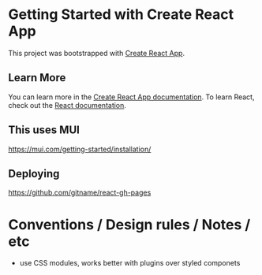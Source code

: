 # Getting Started with Create React App
This project was bootstrapped with [Create React App](https://github.com/facebook/create-react-app).

## Learn More
You can learn more in the [Create React App documentation](https://facebook.github.io/create-react-app/docs/getting-started).
To learn React, check out the [React documentation](https://reactjs.org/).

## This uses MUI
https://mui.com/getting-started/installation/

## Deploying
https://github.com/gitname/react-gh-pages


# Conventions / Design rules / Notes / etc
 - use CSS modules, works better with plugins over styled componets